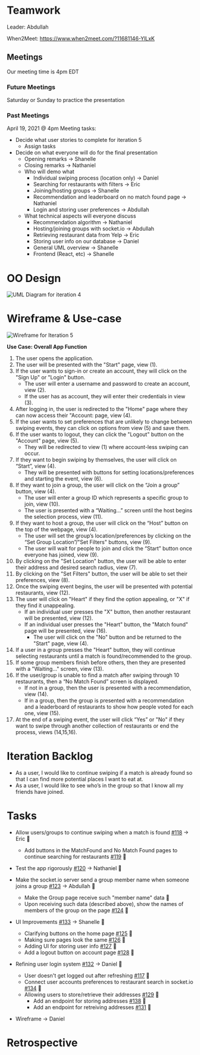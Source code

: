 # Teamwork

Leader: Abdullah

When2Meet: https://www.when2meet.com/?11681146-YlLxK

## Meetings
Our meeting time is 4pm EDT

### Future Meetings
Saturday or Sunday to practice the presentation

### Past Meetings
April 19, 2021 @ 4pm
Meeting tasks:
- Decide what user stories to complete for iteration 5
  - Assign tasks
- Decide on what everyone will do for the final presentation
  - Opening remarks -> Shanelle
  - Closing remarks -> Nathaniel
  - Who will demo what
    - Individual swiping process (location only) -> Daniel
    - Searching for restaurants with filters -> Eric
    - Joining/hosting groups -> Shanelle
    - Recommendation and leaderboard on no match found page -> Nathaniel
    - Login and storing user preferences -> Abdullah
  - What technical aspects will everyone discuss
    - Recommendation algorithm -> Nathaniel
    - Hosting/joining groups with socket.io -> Abdullah
    - Retrieving restaurant data from Yelp -> Eric
    - Storing user info on our database -> Daniel
    - General UML overview -> Shanelle
    - Frontend (React, etc) -> Shanelle

# OO Design

![UML Diagram for iteration 4](assets/iteration-4-uml-updated.png)

# Wireframe & Use-case

![Wireframe for Iteration 5](assets/iteration5_wireframe.png)

**Use Case: Overall App Function**
1. The user opens the application.
2. The user will be presented with the "Start" page, view (1).
3. If the user wants to sign-in or create an account, they will click on the "Sign Up" or "Login" button.
    - The user will enter a username and password to create an account, view (2).
    - If the user has as account, they will enter their credentials in view (3).
4. After logging in, the user is redirected to the "Home" page where they can now access their "Account: page, view (4).
5. If the user wants to set preferences that are unlikely to change between swiping events, they can click on options from view (5) and save them.
6. If the user wants to logout, they can click the "Logout" button on the "Account" page, view (5).
    - They will be redirected to view (1) where account-less swiping can occur.
7. If they want to begin swiping by themselves, the user will click on “Start”, view (4).
    - They will be presented with buttons for setting locations/preferences and starting the event, view (6).
5. If they want to join a group, the user will click on the “Join a group” button, view (4).
    - The user will enter a group ID which represents a specific group to join, view (10).
    - The user is presented with a “Waiting…” screen until the host begins the selection process, view (11).
6. If they want to host a group, the user will click on the “Host” button on the top of the webpage, view (4).
    - The user will set the group’s location/preferences by clicking on the “Set Group Location”/"Set Filters" buttons, view (9).
    - The user will wait for people to join and click the “Start” button once everyone has joined, view (9).
7. By clicking on the "Set Location" button, the user will be able to enter their address and desired search radius, view (7).
8. By clicking on the "Set Filters" button, the user will be able to set their preferences, view (8).
9. Once the swiping event begins, the user will be presented with potential restaurants, view (12).
10. The user will click on "Heart" if they find the option appealing, or "X" if they find it unappealing.
    - If an individual user presses the "X" button, then another restaurant will be presented, view (12).
    - If an individual user presses the "Heart" button, the "Match found" page will be presented, view (16).
      - The user will click on the "No" button and be returned to the "Start" page, view (4).
11. If a user in a group presses the "Heart" button, they will continue selecting restaurants until a match is found/recommended to the group.
12. If some group members finish before others, then they are presented with a "Waiting..." screen, view (13).
13. If the user/group is unable to find a match after swiping through 10 restaurants, then a “No Match Found” screen is displayed.
    - If not in a group, then the user is presented with a recommendation, view (14).
    - If in a group, then the group is presented with a recommendation and a leaderboard of restaurants to show how people voted for each one, view (15).
14. At the end of a swiping event, the user will click “Yes” or "No" if they want to swipe through another collection of restaurants or end the process, views (14,15,16).

# Iteration Backlog
- As a user, I would like to continue swiping if a match is already found so that I can find more potential places I want to eat at.
- As a user, I would like to see who’s in the group so that I know all my friends have joined.

# Tasks

- Allow users/groups to continue swiping when a match is found [#118](https://github.com/cs421sp21-homework/project-g13/issues/118) -> Eric :black_square_button:
  - Add buttons in the MatchFound and No Match Found pages to continue searching for restaurants [#119](https://github.com/cs421sp21-homework/project-g13/issues/119) :black_square_button:

- Test the app rigorously [#120](https://github.com/cs421sp21-homework/project-g13/issues/120) -> Nathaniel :black_square_button:

- Make the socket.io server send a group member name when someone joins a group [#123](https://github.com/cs421sp21-homework/project-g13/issues/123) -> Abdullah :black_square_button:
  - Make the Group page receive such "member name" data :black_square_button:
  - Upon receiving such data (described above), show the names of members of the group on the page [#124](https://github.com/cs421sp21-homework/project-g13/issues/124) :black_square_button:

- UI Improvements [#133](https://github.com/cs421sp21-homework/project-g13/issues/133) -> Shanelle :black_square_button:
  - Clarifying buttons on the home page [#125](https://github.com/cs421sp21-homework/project-g13/issues/125) :black_square_button:
  - Making sure pages look the same [#126](https://github.com/cs421sp21-homework/project-g13/issues/126) :black_square_button:
  - Adding UI for storing user info [#127](https://github.com/cs421sp21-homework/project-g13/issues/127) :black_square_button:
  - Add a logout button on account page [#128](https://github.com/cs421sp21-homework/project-g13/issues/128) :black_square_button:

- Refining user login system [#132](https://github.com/cs421sp21-homework/project-g13/issues/132) -> Daniel :black_square_button:
  - User doesn't get logged out after refreshing [#117](https://github.com/cs421sp21-homework/project-g13/issues/117) :black_square_button:
  - Connect user accounts preferences to restaurant search in socket.io [#134](https://github.com/cs421sp21-homework/project-g13/issues/134) :black_square_button:
  - Allowing users to store/retrieve their addresses [#129](https://github.com/cs421sp21-homework/project-g13/issues/129) :black_square_button:
    - Add an endpoint for storing addresses [#138](https://github.com/cs421sp21-homework/project-g13/issues/130) :black_square_button:
    - Add an endpoint for retreiving addresses [#131](https://github.com/cs421sp21-homework/project-g13/issues/131) :black_square_button:

- Wireframe -> Daniel

# Retrospective


